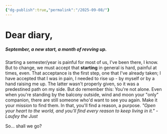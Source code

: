 ```yaml
---
{"dg-publish":true,"permalink":"/2025-09-08/"}
---
```


# Dear diary,
##### September, a new start, a month of revving up.
Starting a semester/year is painful for most of us, I've been there, I know.
But to change, we must accept that **starting** in general is hard, painful at times, even. That acceptance is the first step, one that I've already taken; I have accepted that I was in pain, I needed to rise up - by myself or by a hand raising me up. The latter wasn't properly given, so it was a predestined path on my side.
But do remember this: You're not alone. Even when you're standing by the balcony outside, wind and moon your "only" companion, there are still someone who'd want to see you again. Make it your mission to find them.
In that, you'll find a reason, a purpose.
*"Open your heart to the world, and you'll find every reason to keep living in it." -Laufey the Just*

So... shall we go?
